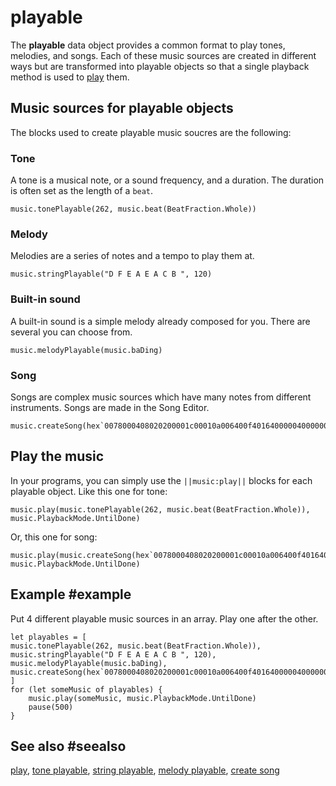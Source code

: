 # playable

The **playable** data object provides a common format to play tones, melodies, and songs. Each of these music sources are created in different ways but are transformed into playable objects so that a single playback method is used to [play](/refernece/music/play) them.

## Music sources for playable objects

The blocks used to create playable music soucres are the following:

### Tone

A tone is a musical note, or a sound frequency, and a duration. The duration is often set as the length of a `beat`.

```block
music.tonePlayable(262, music.beat(BeatFraction.Whole))
```

### Melody

Melodies are a series of notes and a tempo to play them at.

```block
music.stringPlayable("D F E A E A C B ", 120)
```

### Built-in sound

A built-in sound is a simple melody already composed for you. There are several you can choose from.

```block
music.melodyPlayable(music.baDing)
```

### Song

Songs are complex music sources which have many notes from different instruments. Songs are made in the Song Editor.

```block
music.createSong(hex`0078000408020200001c00010a006400f40164000004000000000000000000000000000500000430000400080001220c001000012514001800011e1c00200001222400280001252c003000012934003800012c3c004000011e03001c0001dc00690000045e010004000000000000000000000564000104000330000400080001290c001000011e1400180001251c002000012924002800011b2c003000012234003800011e3c0040000129`)
```

## Play the music

In your programs, you can simply use the ``||music:play||`` blocks for each playable object. Like this one for tone:

```block
music.play(music.tonePlayable(262, music.beat(BeatFraction.Whole)), music.PlaybackMode.UntilDone)
```

Or, this one for song:

```block
music.play(music.createSong(hex`0078000408020200001c00010a006400f40164000004000000000000000000000000000500000430000400080001220c001000012514001800011e1c00200001222400280001252c003000012934003800012c3c004000011e03001c0001dc00690000045e010004000000000000000000000564000104000330000400080001290c001000011e1400180001251c002000012924002800011b2c003000012234003800011e3c0040000129`), music.PlaybackMode.UntilDone)
```

## Example #example

Put 4 different playable music sources in an array. Play one after the other.

```blocks
let playables = [
music.tonePlayable(262, music.beat(BeatFraction.Whole)),
music.stringPlayable("D F E A E A C B ", 120),
music.melodyPlayable(music.baDing),
music.createSong(hex`0078000408020200001c00010a006400f40164000004000000000000000000000000000500000430000400080001220c001000012514001800011e1c00200001222400280001252c003000012934003800012c3c004000011e03001c0001dc00690000045e010004000000000000000000000564000104000330000400080001290c001000011e1400180001251c002000012924002800011b2c003000012234003800011e3c0040000129`)
]
for (let someMusic of playables) {
    music.play(someMusic, music.PlaybackMode.UntilDone)
    pause(500)
}
```

## See also #seealso

[play](/reference/music/play), [tone playable](/reference/music/tone-playable),
[string playable](/reference/music/string-playable), [melody playable](/reference/music/melody-playable),
[create song](/reference/music/create-song)